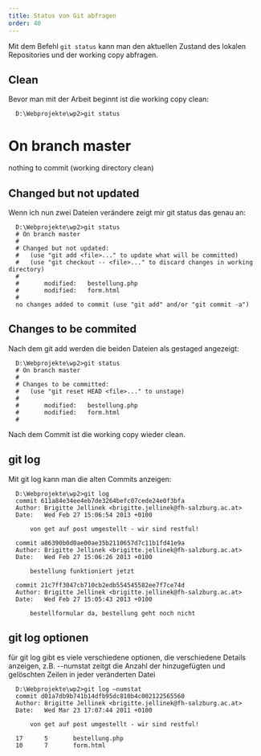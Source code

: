 ```yaml
---
title: Status von Git abfragen
order: 40
---
```


Mit dem Befehl `git status` kann man den aktuellen Zustand des lokalen Repositories und der working copy abfragen. 

Clean
------

Bevor man mit der Arbeit beginnt ist die working copy clean:

      D:\Webprojekte\wp2>git status
# On branch master
nothing to commit (working directory clean)

Changed but not updated
------

Wenn ich nun zwei Dateien verändere zeigt mir git status das genau an:

      D:\Webprojekte\wp2>git status
      # On branch master
      #
      # Changed but not updated:
      #   (use "git add <file>..." to update what will be committed)
      #   (use "git checkout -- <file>..." to discard changes in working directory)
      #
      #       modified:   bestellung.php
      #       modified:   form.html
      #
      no changes added to commit (use "git add" and/or "git commit -a")

Changes to be commited
------

Nach dem git add werden die beiden Dateien als gestaged angezeigt:

      D:\Webprojekte\wp2>git status
      # On branch master
      #
      # Changes to be committed:
      #   (use "git reset HEAD <file>..." to unstage)
      #
      #       modified:   bestellung.php
      #       modified:   form.html
      #

Nach dem Commit ist die working copy wieder clean. 

git log
------

Mit git log kann man die alten Commits anzeigen:

      D:\Webprojekte\wp2>git log
      commit 611a84e34ee4eb7de3264befc07cede24e0f3bfa
      Author: Brigitte Jellinek <brigitte.jellinek@fh-salzburg.ac.at>
      Date:   Wed Feb 27 15:06:54 2013 +0100

          von get auf post umgestellt - wir sind restful!

      commit a86390b0d0ae00ae35b2110657d7c11b1fd41e9a
      Author: Brigitte Jellinek <brigitte.jellinek@fh-salzburg.ac.at>
      Date:   Wed Feb 27 15:06:26 2013 +0100

          bestellung funktioniert jetzt

      commit 21c7ff3047cb710cb2edb554545582ee7f7ce74d
      Author: Brigitte Jellinek <brigitte.jellinek@fh-salzburg.ac.at>
      Date:   Wed Feb 27 15:05:43 2013 +0100

          bestellformular da, bestellung geht noch nicht

git log optionen
------

für git log gibt es viele verschiedene optionen, die verschiedene Details anzeigen, z.B. --numstat zeitgt die Anzahl der hinzugefügten und gelöschten Zeilen in jeder veränderten Datei

      D:\Webprojekte\wp2>git log –numstat
      commit d01a7db9b741b14dfb95dc810b4c002122565560
      Author: Brigitte Jellinek <brigitte.jellinek@fh-salzburg.ac.at>
      Date:   Wed Mar 23 17:07:44 2011 +0100

          von get auf post umgestellt - wir sind restful!

      17      5       bestellung.php
      10      7       form.html







